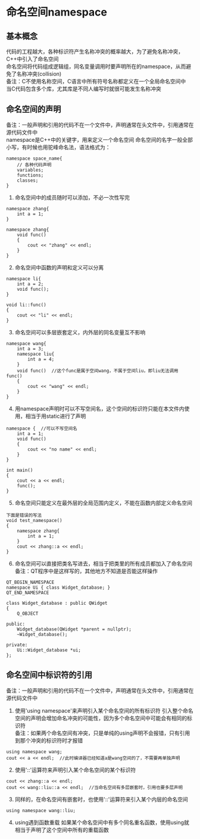 # 命名空间namespace

## 基本概念
代码的工程越大，各种标识符产生名称冲突的概率越大，为了避免名称冲突，C++中引入了命名空间  
命名空间将代码组成逻辑组，同名变量调用时要声明所在的namespace，从而避免了名称冲突(collision)  
备注：C不使用名称空间，C语言中所有符号名称都定义在一个全局命名空间中  
当C代码包含多个库，尤其库是不同人编写时就很可能发生名称冲突  


## 命名空间的声明
备注：一般声明和引用的代码不在一个文件中，声明通常在头文件中，引用通常在源代码文件中  
namespace是C++中的关键字，用来定义一个命名空间
命名空间的名字一般全部小写，有时候也用驼峰命名法，语法格式为：  
```
namespace space_name{
	// 各种代码声明
	variables;
	functions;
	classes;
}
```
1. 命名空间中的成员随时可以添加，不必一次性写完
```
namespace zhang{
	int a = 1;
}

namespace zhang{
	void func()
	{
		cout << "zhang" << endl;
	}
}
```
2. 命名空间中函数的声明和定义可以分离
```
namespace li{
	int a = 2;
	void func();
}

void li::func()
{
	cout << "li" << endl;
}
```
3. 命名空间可以多层嵌套定义，内外层的同名变量互不影响
```
namespace wang{
	int a = 3;
	namespace liu{
		int a = 4;
	}
	void func()  //这个func是属于空间wang，不属于空间liu，即liu无法调用func()
	{
		cout << "wang" << endl;
	}
}
```
4. 用namespace声明时可以不写空间名，这个空间的标识符只能在本文件内使用，相当于用static进行了声明
```
namespace {  //可以不写空间名
	int a = 1;
	void func()
	{
		cout << "no name" << endl;
	}
}

int main()
{
	cout << a << endl;
	func();
}
```
5. 命名空间只能定义在最外层的全局范围内定义，不能在函数内部定义命名空间
```
下面是错误的写法
void test_namespace()
{
	namespace zhang{
		int a = 1;
	}
	cout << zhang::a << endl;
}

```
6. 命名空间可以直接把类名写进去，相当于把类里的所有成员都加入了命名空间  
备注：QT程序中是这样写的，其他地方不知道是否能这样操作  
```
QT_BEGIN_NAMESPACE
namespace Ui { class Widget_database; }
QT_END_NAMESPACE

class Widget_database : public QWidget
{
    Q_OBJECT

public:
    Widget_database(QWidget *parent = nullptr);
    ~Widget_database();

private:
    Ui::Widget_database *ui;
};
```


## 命名空间中标识符的引用
备注：一般声明和引用的代码不在一个文件中，声明通常在头文件中，引用通常在源代码文件中  
1. 使用'using namespace'来声明引入某个命名空间的所有标识符
引入整个命名空间的声明会增加命名冲突的可能性，因为多个命名空间中可能会有相同的标识符  
备注：如果两个命名空间有冲突，只是单纯的using声明不会报错，只有引用到那个冲突的标识符时才报错  
```
using namespace wang;
cout << a << endl;  //此时编译器已经知道a是wang空间的了，不需要再单独声明
```
2. 使用'::'运算符来声明引入某个命名空间的某个标识符
```
cout << zhang::a << endl;
cout << wang::liu::a << endl;  //当命名空间有多层嵌套时，引用也要多层声明
```
3. 同样的，在命名空间有嵌套时，也使用'::'运算符来引入某个内层的命名空间
```
using namespace wang::liu;
```
4. using遇到函数重载
如果某个命名空间中有多个同名重名函数，使用using就相当于声明了这个空间中所有的重载函数  

